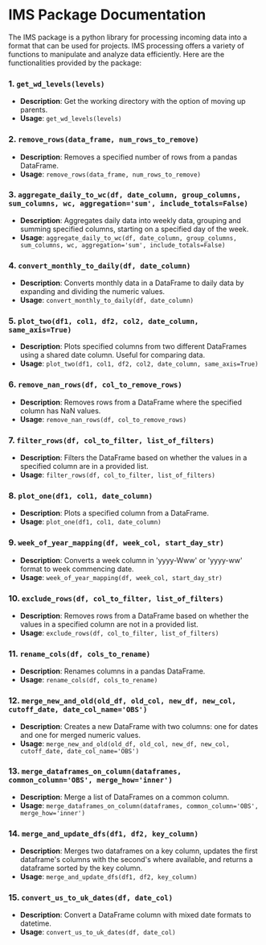 # IMS Package Documentation

The IMS package is a python library for processing incoming data into a format that can be used for projects. IMS processing offers a variety of functions to manipulate and analyze data efficiently. Here are the functionalities provided by the package:

### 1. `get_wd_levels(levels)`
- **Description**: Get the working directory with the option of moving up parents.
- **Usage**: `get_wd_levels(levels)`

### 2. `remove_rows(data_frame, num_rows_to_remove)`
- **Description**: Removes a specified number of rows from a pandas DataFrame.
- **Usage**: `remove_rows(data_frame, num_rows_to_remove)`

### 3. `aggregate_daily_to_wc(df, date_column, group_columns, sum_columns, wc, aggregation='sum', include_totals=False)`
- **Description**: Aggregates daily data into weekly data, grouping and summing specified columns, starting on a specified day of the week.
- **Usage**: `aggregate_daily_to_wc(df, date_column, group_columns, sum_columns, wc, aggregation='sum', include_totals=False)`

### 4. `convert_monthly_to_daily(df, date_column)`
- **Description**: Converts monthly data in a DataFrame to daily data by expanding and dividing the numeric values.
- **Usage**: `convert_monthly_to_daily(df, date_column)`

### 5. `plot_two(df1, col1, df2, col2, date_column, same_axis=True)`
- **Description**: Plots specified columns from two different DataFrames using a shared date column. Useful for comparing data.
- **Usage**: `plot_two(df1, col1, df2, col2, date_column, same_axis=True)`

### 6. `remove_nan_rows(df, col_to_remove_rows)`
- **Description**: Removes rows from a DataFrame where the specified column has NaN values.
- **Usage**: `remove_nan_rows(df, col_to_remove_rows)`

### 7. `filter_rows(df, col_to_filter, list_of_filters)`
- **Description**: Filters the DataFrame based on whether the values in a specified column are in a provided list.
- **Usage**: `filter_rows(df, col_to_filter, list_of_filters)`

### 8. `plot_one(df1, col1, date_column)`
- **Description**: Plots a specified column from a DataFrame.
- **Usage**: `plot_one(df1, col1, date_column)`

### 9. `week_of_year_mapping(df, week_col, start_day_str)`
- **Description**: Converts a week column in 'yyyy-Www' or 'yyyy-ww' format to week commencing date.
- **Usage**: `week_of_year_mapping(df, week_col, start_day_str)`

### 10. `exclude_rows(df, col_to_filter, list_of_filters)`
- **Description**: Removes rows from a DataFrame based on whether the values in a specified column are not in a provided list.
- **Usage**: `exclude_rows(df, col_to_filter, list_of_filters)`

### 11. `rename_cols(df, cols_to_rename)`
- **Description**: Renames columns in a pandas DataFrame.
- **Usage**: `rename_cols(df, cols_to_rename)`

### 12. `merge_new_and_old(old_df, old_col, new_df, new_col, cutoff_date, date_col_name='OBS')`
- **Description**: Creates a new DataFrame with two columns: one for dates and one for merged numeric values.
- **Usage**: `merge_new_and_old(old_df, old_col, new_df, new_col, cutoff_date, date_col_name='OBS')`

### 13. `merge_dataframes_on_column(dataframes, common_column='OBS', merge_how='inner')`
- **Description**: Merge a list of DataFrames on a common column.
- **Usage**: `merge_dataframes_on_column(dataframes, common_column='OBS', merge_how='inner')`

### 14. `merge_and_update_dfs(df1, df2, key_column)`
- **Description**: Merges two dataframes on a key column, updates the first dataframe's columns with the second's where available, and returns a dataframe sorted by the key column.
- **Usage**: `merge_and_update_dfs(df1, df2, key_column)`

### 15. `convert_us_to_uk_dates(df, date_col)`
- **Description**: Convert a DataFrame column with mixed date formats to datetime.
- **Usage**: `convert_us_to_uk_dates(df, date_col)`
